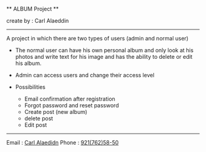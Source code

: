 ** ALBUM Project **

create by : Carl Alaeddin
______________________

A project in which there are two types of users (admin and normal user)

- The normal user can have his own personal album and only look at his photos and write text for his image and has the ability to delete or edit his album.

- Admin can access users and change their access level

- Possibilities
	 - Email confirmation after registration
	 - Forgot password and reset password
	 - Create post (new album)
	 - delete post
	 - Edit post
______
Email : <a href="mailto:carl.alaeddin@gmail.com">Carl Alaedidn</a>
Phone : <a href="tel:+989217625850" >921(762)58-50</a>